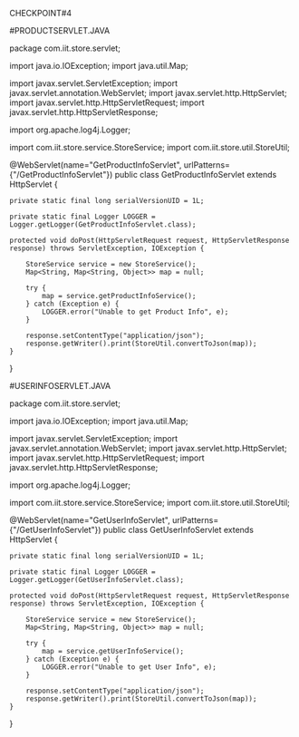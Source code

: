 

CHECKPOINT#4 
	
   		
 #PRODUCTSERVLET.JAVA
        

package com.iit.store.servlet;

import java.io.IOException;
import java.util.Map;

import javax.servlet.ServletException;
import javax.servlet.annotation.WebServlet;
import javax.servlet.http.HttpServlet;
import javax.servlet.http.HttpServletRequest;
import javax.servlet.http.HttpServletResponse;

import org.apache.log4j.Logger;

import com.iit.store.service.StoreService;
import com.iit.store.util.StoreUtil;

@WebServlet(name="GetProductInfoServlet", urlPatterns={"/GetProductInfoServlet"})
public class GetProductInfoServlet extends HttpServlet {
	
	private static final long serialVersionUID = 1L;
       
	private static final Logger LOGGER = Logger.getLogger(GetProductInfoServlet.class);
	  
	protected void doPost(HttpServletRequest request, HttpServletResponse response) throws ServletException, IOException {
		
		StoreService service = new StoreService();
		Map<String, Map<String, Object>> map = null;
		
		try {
			map = service.getProductInfoService();
		} catch (Exception e) {
			LOGGER.error("Unable to get Product Info", e);
		}
		
		response.setContentType("application/json");
		response.getWriter().print(StoreUtil.convertToJson(map));
	}

}







#USERINFOSERVLET.JAVA





package com.iit.store.servlet;

import java.io.IOException;
import java.util.Map;

import javax.servlet.ServletException;
import javax.servlet.annotation.WebServlet;
import javax.servlet.http.HttpServlet;
import javax.servlet.http.HttpServletRequest;
import javax.servlet.http.HttpServletResponse;

import org.apache.log4j.Logger;

import com.iit.store.service.StoreService;
import com.iit.store.util.StoreUtil;

@WebServlet(name="GetUserInfoServlet", urlPatterns={"/GetUserInfoServlet"})
public class GetUserInfoServlet extends HttpServlet {
	
	private static final long serialVersionUID = 1L;
	
	private static final Logger LOGGER = Logger.getLogger(GetUserInfoServlet.class);
  
	protected void doPost(HttpServletRequest request, HttpServletResponse response) throws ServletException, IOException {
		
		StoreService service = new StoreService();
		Map<String, Map<String, Object>> map = null;
		
		try {
			map = service.getUserInfoService();
		} catch (Exception e) {
			LOGGER.error("Unable to get User Info", e);
		}
		
		response.setContentType("application/json");
		response.getWriter().print(StoreUtil.convertToJson(map));
	}

}

